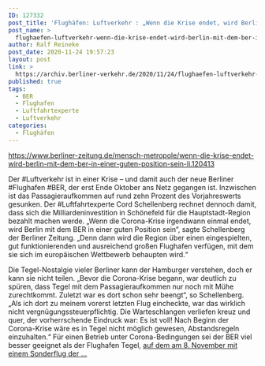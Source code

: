 ```yaml
---
ID: 127332
post_title: 'Flughäfen: Luftverkehr : „Wenn die Krise endet, wird Berlin mit dem BER in einer guten Position sein“, aus Berliner Zeitung'
post_name: >
  flughaefen-luftverkehr-wenn-die-krise-endet-wird-berlin-mit-dem-ber-in-einer-guten-position-sein-aus-berliner-zeitung
author: Ralf Reineke
post_date: 2020-11-24 19:57:23
layout: post
link: >
  https://archiv.berliner-verkehr.de/2020/11/24/flughaefen-luftverkehr-wenn-die-krise-endet-wird-berlin-mit-dem-ber-in-einer-guten-position-sein-aus-berliner-zeitung/
published: true
tags:
  - BER
  - Flughafen
  - Luftfahrtexperte
  - Luftverkehr
categories:
  - Flughäfen
---
```

https://www.berliner-zeitung.de/mensch-metropole/wenn-die-krise-endet-wird-berlin-mit-dem-ber-in-einer-guten-position-sein-li.120413

Der #Luftverkehr ist in einer Krise – und damit auch der neue Berliner #Flughafen #BER, der erst Ende Oktober ans Netz gegangen ist. Inzwischen ist das Passagieraufkommen auf rund zehn Prozent des Vorjahreswerts gesunken. Der #Luftfahrtexperte Cord Schellenberg rechnet dennoch damit, dass sich die Milliardeninvestition in Schönefeld für die Hauptstadt-Region bezahlt machen werde. „Wenn die Corona-Krise irgendwann einmal endet, wird Berlin mit dem BER in einer guten Position sein“, sagte Schellenberg der Berliner Zeitung. „Denn dann wird die Region über einen eingespielten, gut funktionierenden und ausreichend großen Flughafen verfügen, mit dem sie sich im europäischen Wettbewerb behaupten wird.“

Die Tegel-Nostalgie vieler Berliner kann der Hamburger verstehen, doch er kann sie nicht teilen. „Bevor die Corona-Krise begann, war deutlich zu spüren, dass Tegel mit dem Passagieraufkommen nur noch mit Mühe zurechtkommt. Zuletzt war es dort schon sehr beengt“, so Schellenberg. „Als ich dort zu meinem vorerst letzten Flug eincheckte, war das wirklich nicht vergnügungssteuerpflichtig. Die Warteschlangen verliefen kreuz und quer, der vorherrschende Eindruck war: Es ist voll! Nach Beginn der Corona-Krise wäre es in Tegel nicht möglich gewesen, Abstandsregeln einzuhalten.“ Für einen Betrieb unter Corona-Bedingungen sei der BER viel besser geeignet als der Flughafen Tegel, <a href="https://www.berliner-zeitung.de/mensch-metropole/wenn-die-krise-endet-wird-berlin-mit-dem-ber-in-einer-guten-position-sein-li.120413">auf dem am 8. November mit einem Sonderflug der ...</a>